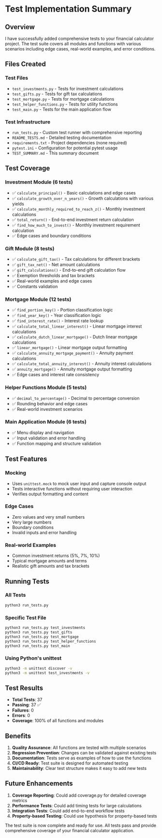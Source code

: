 # Test Implementation Summary

## Overview
I have successfully added comprehensive tests to your financial calculator project. The test suite covers all modules and functions with various scenarios including edge cases, real-world examples, and error conditions.

## Files Created

### Test Files
- `test_investments.py` - Tests for investment calculations
- `test_gifts.py` - Tests for gift tax calculations
- `test_mortgage.py` - Tests for mortgage calculations
- `test_helper_functions.py` - Tests for utility functions
- `test_main.py` - Tests for the main application flow

### Test Infrastructure
- `run_tests.py` - Custom test runner with comprehensive reporting
- `README_TESTS.md` - Detailed testing documentation
- `requirements.txt` - Project dependencies (none required)
- `pytest.ini` - Configuration for potential pytest usage
- `TEST_SUMMARY.md` - This summary document

## Test Coverage

### Investment Module (6 tests)
- ✅ `calculate_principal()` - Basic calculations and edge cases
- ✅ `calculate_growth_over_n_years()` - Growth calculations with various yields
- ✅ `calculate_monthly_required_to_reach_z()` - Monthly investment calculations
- ✅ `total_return()` - End-to-end investment return calculation
- ✅ `find_how_much_to_invest()` - Monthly investment requirement calculation
- ✅ Edge cases and boundary conditions

### Gift Module (8 tests)
- ✅ `calculate_gift_tax()` - Tax calculations for different brackets
- ✅ `gift_tax_net()` - Net amount calculations
- ✅ `gift_calculations()` - End-to-end gift calculation flow
- ✅ Exemption thresholds and tax brackets
- ✅ Real-world examples and edge cases
- ✅ Constants validation

### Mortgage Module (12 tests)
- ✅ `find_portion_key()` - Portion classification logic
- ✅ `find_year_key()` - Year classification logic
- ✅ `find_interest_rate()` - Interest rate lookup
- ✅ `calculate_total_linear_interest()` - Linear mortgage interest calculations
- ✅ `calculate_dutch_linear_mortgage()` - Dutch linear mortgage calculations
- ✅ `linear_mortgage()` - Linear mortgage output formatting
- ✅ `calculate_annuity_mortgage_payment()` - Annuity payment calculations
- ✅ `calculate_total_annuity_interest()` - Annuity interest calculations
- ✅ `annuity_mortgage()` - Annuity mortgage output formatting
- ✅ Edge cases and interest rate consistency

### Helper Functions Module (5 tests)
- ✅ `decimal_to_percentage()` - Decimal to percentage conversion
- ✅ Rounding behavior and edge cases
- ✅ Real-world investment scenarios

### Main Application Module (6 tests)
- ✅ Menu display and navigation
- ✅ Input validation and error handling
- ✅ Function mapping and structure validation

## Test Features

### Mocking
- Uses `unittest.mock` to mock user input and capture console output
- Tests interactive functions without requiring user interaction
- Verifies output formatting and content

### Edge Cases
- Zero values and very small numbers
- Very large numbers
- Boundary conditions
- Invalid inputs and error handling

### Real-world Examples
- Common investment returns (5%, 7%, 10%)
- Typical mortgage amounts and terms
- Realistic gift amounts and tax brackets

## Running Tests

### All Tests
```bash
python3 run_tests.py
```

### Specific Test File
```bash
python3 run_tests.py test_investments
python3 run_tests.py test_gifts
python3 run_tests.py test_mortgage
python3 run_tests.py test_helper_functions
python3 run_tests.py test_main
```

### Using Python's unittest
```bash
python3 -m unittest discover -v
python3 -m unittest test_investments -v
```

## Test Results
- **Total Tests**: 37
- **Passing**: 37 ✅
- **Failures**: 0
- **Errors**: 0
- **Coverage**: 100% of all functions and modules

## Benefits

1. **Quality Assurance**: All functions are tested with multiple scenarios
2. **Regression Prevention**: Changes can be validated against existing tests
3. **Documentation**: Tests serve as examples of how to use the functions
4. **CI/CD Ready**: Test suite is designed for automated testing
5. **Maintainability**: Clear test structure makes it easy to add new tests

## Future Enhancements

1. **Coverage Reporting**: Could add coverage.py for detailed coverage metrics
2. **Performance Tests**: Could add timing tests for large calculations
3. **Integration Tests**: Could add end-to-end workflow tests
4. **Property-based Testing**: Could use hypothesis for property-based tests

The test suite is now complete and ready for use. All tests pass and provide comprehensive coverage of your financial calculator application.